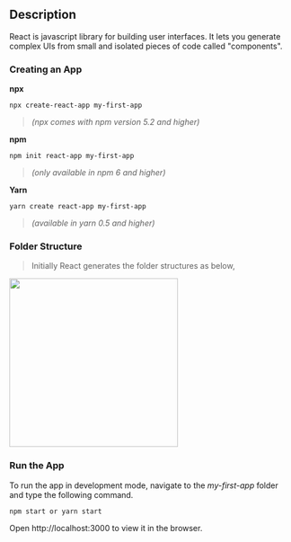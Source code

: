 ## Description
React is javascript library for building user interfaces.
It lets you generate complex UIs from small and isolated pieces of code called "components".
### Creating an App 
   **npx** 
``` terminal
npx create-react-app my-first-app   
```
> *(npx comes with npm version 5.2 and higher)*

**npm**
``` terminal
npm init react-app my-first-app
```
> *(only available in npm 6 and higher)*

**Yarn**
``` terminal
yarn create react-app my-first-app
```
> *(available in yarn 0.5 and higher)*

 ### Folder Structure 
> Initially React generates the folder structures as below, </br>
 <img src="https://user-images.githubusercontent.com/47861774/57167569-f8df4700-6e1d-11e9-985d-34b10b819a9f.png" height=300px width=300px>

 
 ### Run the App
 To run the app in development mode, navigate to the *my-first-app* folder and type the following command.
 
 
 ``` terminal 
 npm start or yarn start
 ```
 Open http://localhost:3000 to view it in the browser.
